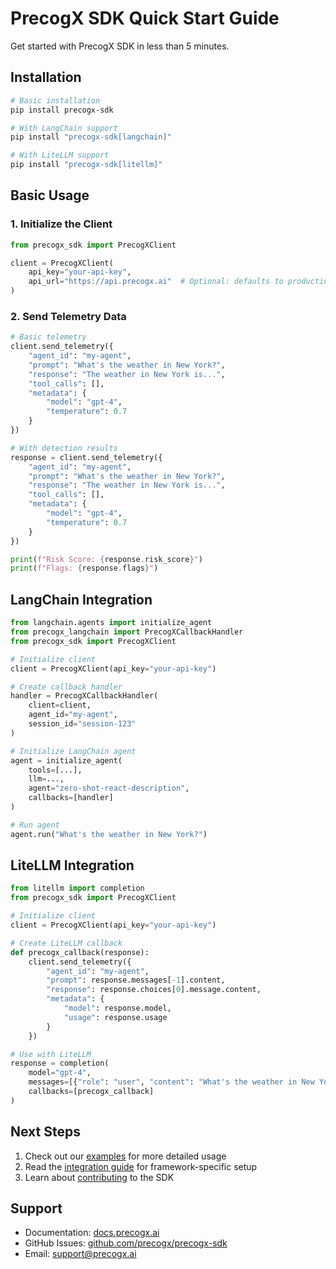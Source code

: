 # PrecogX SDK Quick Start Guide

Get started with PrecogX SDK in less than 5 minutes.

## Installation

```bash
# Basic installation
pip install precogx-sdk

# With LangChain support
pip install "precogx-sdk[langchain]"

# With LiteLLM support
pip install "precogx-sdk[litellm]"
```

## Basic Usage

### 1. Initialize the Client

```python
from precogx_sdk import PrecogXClient

client = PrecogXClient(
    api_key="your-api-key",
    api_url="https://api.precogx.ai"  # Optional: defaults to production URL
)
```

### 2. Send Telemetry Data

```python
# Basic telemetry
client.send_telemetry({
    "agent_id": "my-agent",
    "prompt": "What's the weather in New York?",
    "response": "The weather in New York is...",
    "tool_calls": [],
    "metadata": {
        "model": "gpt-4",
        "temperature": 0.7
    }
})

# With detection results
response = client.send_telemetry({
    "agent_id": "my-agent",
    "prompt": "What's the weather in New York?",
    "response": "The weather in New York is...",
    "tool_calls": [],
    "metadata": {
        "model": "gpt-4",
        "temperature": 0.7
    }
})

print(f"Risk Score: {response.risk_score}")
print(f"Flags: {response.flags}")
```

## LangChain Integration

```python
from langchain.agents import initialize_agent
from precogx_langchain import PrecogXCallbackHandler
from precogx_sdk import PrecogXClient

# Initialize client
client = PrecogXClient(api_key="your-api-key")

# Create callback handler
handler = PrecogXCallbackHandler(
    client=client,
    agent_id="my-agent",
    session_id="session-123"
)

# Initialize LangChain agent
agent = initialize_agent(
    tools=[...],
    llm=...,
    agent="zero-shot-react-description",
    callbacks=[handler]
)

# Run agent
agent.run("What's the weather in New York?")
```

## LiteLLM Integration

```python
from litellm import completion
from precogx_sdk import PrecogXClient

# Initialize client
client = PrecogXClient(api_key="your-api-key")

# Create LiteLLM callback
def precogx_callback(response):
    client.send_telemetry({
        "agent_id": "my-agent",
        "prompt": response.messages[-1].content,
        "response": response.choices[0].message.content,
        "metadata": {
            "model": response.model,
            "usage": response.usage
        }
    })

# Use with LiteLLM
response = completion(
    model="gpt-4",
    messages=[{"role": "user", "content": "What's the weather in New York?"}],
    callbacks=[precogx_callback]
)
```

## Next Steps

1. Check out our [examples](examples/) for more detailed usage
2. Read the [integration guide](INTEGRATION.md) for framework-specific setup
3. Learn about [contributing](CONTRIBUTING.md) to the SDK

## Support

- Documentation: [docs.precogx.ai](https://docs.precogx.ai)
- GitHub Issues: [github.com/precogx/precogx-sdk](https://github.com/precogx/precogx-sdk)
- Email: support@precogx.ai 